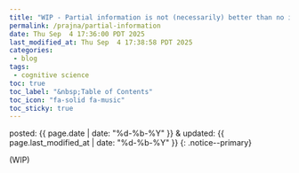 ```yaml
---
title: "WIP - Partial information is not (necessarily) better than no information"
permalink: /prajna/partial-information
date: Thu Sep  4 17:36:00 PDT 2025
last_modified_at: Thu Sep  4 17:38:58 PDT 2025
categories:
 - blog
tags:
 - cognitive science
toc: true
toc_label: "&nbsp;Table of Contents"
toc_icon: "fa-solid fa-music"
toc_sticky: true
---
```


posted: {{ page.date | date: "%d-%b-%Y" }}
&amp;
updated: {{ page.last_modified_at | date: "%d-%b-%Y" }}
{: .notice--primary}

(WIP)
